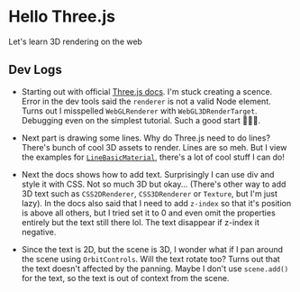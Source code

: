 # Hello Three.js

Let's learn 3D rendering on the web

## Dev Logs
- Starting out with official [Three.js docs](https://threejs.org/docs/#manual/en/introduction/Creating-a-scene). I'm stuck creating a scence. Error in the dev tools said the `renderer` is not a valid Node element. Turns out I misspelled `WebGLRenderer` with `WebGL3DRenderTarget`. Debugging even on the simplest tutorial. Such a good start 🤦🏻‍♂️.

- Next part is drawing some lines. Why do Three.js need to do lines? There's bunch of cool 3D assets to render. Lines are so meh. But I view the examples for [`LineBasicMaterial`](https://threejs.org/docs/#api/en/materials/LineBasicMaterial), there's a lot of cool stuff I can do!

- Next the docs shows how to add text. Surprisingly I can use div and style it with CSS. Not so much 3D but okay... (There's other way to add 3D text such as `CSS2DRenderer`, `CSS3DRenderer` or `Texture`, but I'm just lazy). In the docs also said that I need to add `z-index` so that it's position is above all others, but I tried set it to 0 and even omit the properties entirely but the text still there lol. The text disappear if z-index it negative.

- Since the text is 2D, but the scene is 3D, I wonder what if I pan around the scene using `OrbitControls`. Will the text rotate too? Turns out that the text doesn't affected by the panning. Maybe I don't use `scene.add()` for the text, so the text is out of context from the scene.
